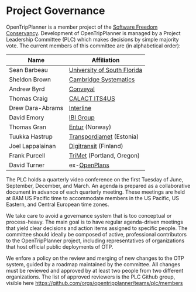 # Project Governance

OpenTripPlanner is a member project of the [Software Freedom Conservancy](https://sfconservancy.org/members/current/). 
Development of OpenTripPlanner is managed by a Project Leadership Committee (PLC) which makes decisions by simple majority vote. 
The current members of this committee are (in alphabetical order):

| Name              | Affiliation                                                  |
|-------------------|--------------------------------------------------------------|
| Sean Barbeau      | [University of South Florida](https://www.cutr.usf.edu/)     |
| Sheldon Brown     | [Cambridge Systematics](https://camsys.com/)                 |
| Andrew Byrd       | [Conveyal](http://conveyal.com)                              |
| Thomas Craig      | [CALACT ITS4US](https://calact.org/programs/its4us/)         |
| Drew Dara-Abrams  | [Interline](http://www.interline.io)                         |
| David Emory       | [IBI Group](https://www.ibigroup.com/)                       |
| Thomas Gran       | [Entur](https://entur.no/) (Norway)                          |
| Tuukka Hastrup    | [Transpordiamet](https://www.transpordiamet.ee/en) (Estonia) |
| Joel Lappalainan  | [Digitransit](https://digitransit.fi/) (Finland)             |
| Frank Purcell     | [TriMet](https://trimet.org/) (Portland, Oregon)             |
| David Turner      | ex-[OpenPlans](https://www.openplans.org/)                   |

The PLC holds a quarterly video conference on the first Tuesday of June, September, December, and March. 
An agenda is prepared as a collaborative document in advance of each quarterly meeting. 
These meetings are held at 8AM US Pacific time to accommodate members in the US Pacific, US Eastern, and Central European time zones.

We take care to avoid a governance system that is too conceptual or process-heavy. 
The main goal is to have regular agenda-driven meetings that yield clear decisions and action items assigned to specific people. 
The committee should ideally be composed of active, professional contributors to the OpenTripPlanner project, 
including representatives of organizations that host official public deployments of OTP.

We enfore a policy on the review and merging of new changes to the OTP system, 
guided by a roadmap maintained by the committee. 
All changes must be reviewed and approved by at least two people from two different organizations. 
The list of approved reviewers is the PLC Github group, visible here https://github.com/orgs/opentripplanner/teams/plc/members
